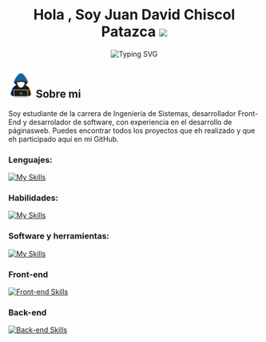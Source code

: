 <h1 align="center"><b>Hola , Soy Juan David Chiscol Patazca </b><img src="https://media.giphy.com/media/hvRJCLFzcasrR4ia7z/giphy.gif" width="35"></h1>
<p align="center">
  <img src="https://readme-typing-svg.herokuapp.com?font=Time+New+Roman&color=cyan&size=30&center=true&vCenter=true&width=900&height=100&lines=Soy+Estudiante+de+la+carrera+de+Ingeniería+de+Sistemas;Desarrollador+Front-End+%E2%9D%A4;Me+gusta+desarrollar+p%C3%A1ginas+web." alt="Typing SVG">
</p>

## <picture><img src = "https://github.com/0xAbdulKhalid/0xAbdulKhalid/raw/main/assets/mdImages/about_me.gif" width = 50px></picture> **Sobre mi**

Soy estudiante de la carrera de Ingeniería de Sistemas, desarrollador Front-End y desarrolador de software, con experiencia en el desarrollo de páginasweb. Puedes encontrar todos los proyectos que eh realizado y que eh participado aquí en mi GitHub.

### Lenguajes:
[![My Skills](https://skillicons.dev/icons?i=py,java,js,css&perline=4)](https://skillicons.dev)
### Habilidades:
[![My Skills](https://skillicons.dev/icons?i=git,github&perline=9)](https://skillicons.dev)
### Software y herramientas:
[![My Skills](https://skillicons.dev/icons?i=vscode,figma,netbeans,visualstudio&perline=5)](https://skillicons.dev)

### Front-end
[![Front-end Skills](https://skillicons.dev/icons?i=html,tailwind,bootstrap,react&perline=4)](https://skillicons.dev)
  
### Back-end
[![Back-end Skills](https://skillicons.dev/icons?i=flask,django,postgres,mysql,sqlserver&perline=6)](https://skillicons.dev)

